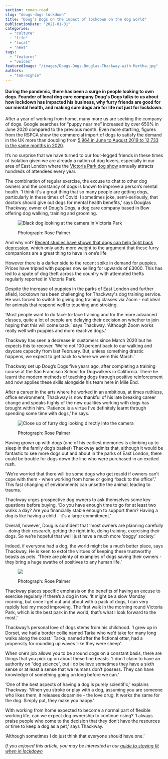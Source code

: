 ```yaml
---
section: roman-road
slug: "dougs-dogs-lockdown"
title: "Doug’s Dogs on the impact of lockdown on the dog world"
publicationDate: "2021-01-31"
categories: 
  - "culture"
  - "life"
  - "local"
  - "news"
tags: 
  - "features"
  - "voices"
featuredImage: "/images/Dougs-Dogs-Douglas-Thackway-with-Martha.jpg"
authors: 
  - "tom-mcghie"
---
```


#### During the pandemic, there has been a surge in people looking to own dogs. Founder of local dog care company Doug's Dogs talks to us about how lockdown has impacted his business, why furry friends are good for our mental health, and making sure dogs are for life not just for lockdown.

After a year of working from home, many more us are seeking the company of dogs. Google searches for “puppy near me” increased by over 650% in June 2020 compared to the previous month. Even more startling, figures from the RSPCA show the commercial import of dogs to satisfy the demand in the UK more than doubling from [5,964 in June to August 2019 to 12,733 in the same months in 2020](https://www.rspca.org.uk/-/news-fears-recession-and-lockdown-puppies-could-spark-dog-welfare-crisis).

It’s no surprise that we have turned to our four-legged friends in these times of isolation given we are already a nation of dog lovers, especially in our area of East London where the [Victoria Park dog show](https://romanroadlondon.com/events/outdoor/victoria-park-dog-show/) annually attracts hundreds of attendees every year. 

The combination of regular exercise, the excuse to chat to other dog owners and the constancy of dogs is known to improve a person’s mental health. ‘I think it's a great thing that so many people are getting dogs, particularly in these times of Covid. I sometimes joke, semi-seriously, that doctors should give out dogs for mental health benefits,' says Douglas Thackway, owner of Doug's Dogs, a dog care company based in Bow offering dog walking, training and grooming.

<figure>

![Black dog looking at the camera in Victoria Park](/images/Doug-dogs-8-1024x683.jpg)

<figcaption>

Photograph: Rose Palmer

</figcaption>

</figure>

And why not? [Recent studies have shown that dogs can help fight back depression](https://www.nami.org/Blogs/NAMI-Blog/February-2018/How-Dogs-Can-Help-with-Depression#:~:text=Dogs%20can%20contribute%20to%20your,improve%20your%20all%2Daround%20health.), which only adds more weight to the argument that these furry companions are a great thing to have in one’s life

However there is a darker side to the recent spike in demand for puppies. Prices have tripled with puppies now selling for upwards of £3000. This has led to a spate of dog theft across the country with attempted thefts regularly reported in Victoria Park. 

Despite the increase of puppies in the parks of East London and further afield, lockdown has been challenging for Thackway's dog training service. He was forced to switch to giving dog training classes via Zoom - not ideal for animals that respond well to touching and stroking. 

‘Most people want to do face-to-face training and for the more advanced classes, quite a lot of people are delaying their decision on whether to join hoping that this will come back,’ says Thackway. ‘Although Zoom works really well with puppies and more reactive dogs.’

Thackway has seen a decrease in customers since March 2020 but he expects this to recover. ‘We’re not 100 percent back to our walking and daycare capacity from last February. But, unless something drastic happens, we expect to get back to where we were this March.’ 

Thackway set up Doug’s Dogs five years ago, after completing a training course at the San Francisco School for Dogwalkers in California. There he learnt the modern methods of teaching dogs through positive reinforcement and now applies these skills alongside his team here in Mile End. 

After a career in the arts where he worked in an ambitious, at times ruthless, office environment, Thackway is now thankful of his late breaking career change and speaks highly of the new qualities working with dogs has brought within him. ‘Patience is a virtue I’ve definitely learnt through spending some time with dogs,’ he says. 

<figure>

![Close up of furry dog looking directly into the camera](/images/Doug-dogs-2-1024x683.jpg)

<figcaption>

Photograph: Rose Palmer

</figcaption>

</figure>

Having grown up with dogs (one of his earliest memories is climbing up to sleep in the family dog’s basket) Thackway admits that, although it would be fantastic to see more dogs out and about in the parks of East London, there could be trouble for dogs down the line who were purchased in an excited rush. 

‘We’re worried that there will be some dogs who get resold if owners can’t cope with them - when working from home or going “back to the office”.’ This fast changing of environments can unsettle the animal, leading to trauma. 

Thackway urges prospective dog owners to ask themselves some key questions before buying. ‘Do you have enough time to go for at least two walks a day? Are you financially stable enough to support them? Having a dog is like having a child - it's a large commitment.’ 

Overall, however, Doug is confident that ‘most owners are planning carefully - doing their research, getting the right info, doing training, exercising their dogs. So we’re hopeful that we’ll just have a much more ‘doggy’ society.’ 

Indeed, if everyone had a dog, the world might be a much better place, says Thackway. He is keen to extol the virtues of keeping these trustworthy beasts as pets. ‘There are plenty of examples of dogs saving their owners - they bring a huge swathe of positives to any human life.’ 

<figure>

![](/images/Doug-dogs-6-1024x683.jpg)

<figcaption>

Photograph: Rose Palmer

</figcaption>

</figure>

Thackway places specific emphasis on the benefits of having an excuse to exercise regularly if there’s a dog in tow. ‘It might be a slow Monday morning, but once I get out and about with a pack of dogs, I can very rapidly feel my mood improving. The first walk in the morning round Victoria Park, which is the best park in the world, that’s what I look forward to the most.’

Thackway’s personal love of dogs stems from his childhood. ‘I grew up in Dorset, we had a border collie named Tarka who we’d take for many long walks along the coast.’ Tarka, named after the fictional otter, had a propensity for rounding up waves ‘like they were sheep’. 

When one’s job allows you to be around dogs on a constant basis, there are things that you pick up on about these fine beasts. ‘I don’t claim to have an authority on “dog science”, but I do believe sometimes they have a sixth sense or at least a sense that we humans don’t possess. They can have knowledge of something going on long before we can.’ 

‘One of the best aspects of having a dog is purely scientific,’ explains Thackway. ‘When you stroke or play with a dog, assuming you are someone who likes them, it releases dopamine - the love drug. It works the same for the dog. Simply put, they make you happy.’ 

With working from home expected to become a normal part of flexible working life, can we expect dog ownership to continue rising? 'I always praise people who come to the decision that they don’t have the resources or time to keep a dog as a pet,’ says Thackway. 

‘Although sometimes I do just think that everyone should have one.’

_If you enjoyed this article, you may be interested in our [guide to staying fit when in lockdown](https://romanroadlondon.com/keeping-fit-well-during-lockdown/)_
